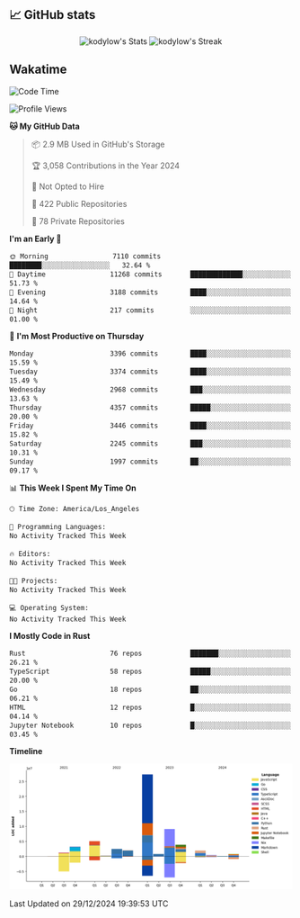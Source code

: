 ## 📈 GitHub stats
<!--START_SECTION:github-->
<div class="badges-githubstats">
  <p align="center">
    <img src="https://github-readme-stats.vercel.app/api?username=kodylow&theme=tokyonight&show_icons=true&hide_border=true&count_private=true" alt="kodylow's Stats" height="165">
    <img src="https://github-readme-streak-stats.herokuapp.com/?user=kodylow&theme=tokyonight&hide_border=true" alt="kodylow's Streak" height="165">
  </p>
</div>
<!--END_SECTION:github-->

## Wakatime 
<!--START_SECTION:waka-->
![Code Time](http://img.shields.io/badge/Code%20Time-1%2C292%20hrs%2010%20mins-blue)

![Profile Views](http://img.shields.io/badge/Profile%20Views-0-blue)

**🐱 My GitHub Data** 

> 📦 2.9 MB Used in GitHub's Storage 
 > 
> 🏆 3,058 Contributions in the Year 2024
 > 
> 🚫 Not Opted to Hire
 > 
> 📜 422 Public Repositories 
 > 
> 🔑 78 Private Repositories 
 > 
**I'm an Early 🐤** 

```text
🌞 Morning                7110 commits        ████████░░░░░░░░░░░░░░░░░   32.64 % 
🌆 Daytime                11268 commits       █████████████░░░░░░░░░░░░   51.73 % 
🌃 Evening                3188 commits        ████░░░░░░░░░░░░░░░░░░░░░   14.64 % 
🌙 Night                  217 commits         ░░░░░░░░░░░░░░░░░░░░░░░░░   01.00 % 
```
📅 **I'm Most Productive on Thursday** 

```text
Monday                   3396 commits        ████░░░░░░░░░░░░░░░░░░░░░   15.59 % 
Tuesday                  3374 commits        ████░░░░░░░░░░░░░░░░░░░░░   15.49 % 
Wednesday                2968 commits        ███░░░░░░░░░░░░░░░░░░░░░░   13.63 % 
Thursday                 4357 commits        █████░░░░░░░░░░░░░░░░░░░░   20.00 % 
Friday                   3446 commits        ████░░░░░░░░░░░░░░░░░░░░░   15.82 % 
Saturday                 2245 commits        ███░░░░░░░░░░░░░░░░░░░░░░   10.31 % 
Sunday                   1997 commits        ██░░░░░░░░░░░░░░░░░░░░░░░   09.17 % 
```


📊 **This Week I Spent My Time On** 

```text
🕑︎ Time Zone: America/Los_Angeles

💬 Programming Languages: 
No Activity Tracked This Week

🔥 Editors: 
No Activity Tracked This Week

🐱‍💻 Projects: 
No Activity Tracked This Week

💻 Operating System: 
No Activity Tracked This Week
```

**I Mostly Code in Rust** 

```text
Rust                     76 repos            ███████░░░░░░░░░░░░░░░░░░   26.21 % 
TypeScript               58 repos            █████░░░░░░░░░░░░░░░░░░░░   20.00 % 
Go                       18 repos            ██░░░░░░░░░░░░░░░░░░░░░░░   06.21 % 
HTML                     12 repos            █░░░░░░░░░░░░░░░░░░░░░░░░   04.14 % 
Jupyter Notebook         10 repos            █░░░░░░░░░░░░░░░░░░░░░░░░   03.45 % 
```



**Timeline**

![Lines of Code chart](https://raw.githubusercontent.com/Kodylow/Kodylow/master/assets/bar_graph.png)


 Last Updated on 29/12/2024 19:39:53 UTC
<!--END_SECTION:waka-->
